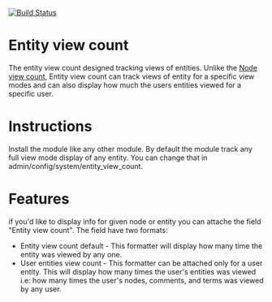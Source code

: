 [![Build Status](https://travis-ci.org/DrupalHub/entity_view_count.svg?branch=7.x-1.x)](https://travis-ci.org/DrupalHub/entity_view_count)

Entity view count
=========
The entity view count designed tracking views of entities. Unlike the
[Node view count](http://www.drupal.org/project/node_view_count), Entity view
count can track views of entity for a specific view modes and can also display
how much the users entities viewed for a specific user.

Instructions
========
Install the module like any other module. By default the module track any full
view mode display of any entity. You can change that in
admin/config/system/entity_view_count.

Features
===
if you'd like to display info for given node or entity you can attache the field
 "Entity view count". The field have two formats:

* Entity view count default - This formatter will display how many time the
  entity was viewed by any one.
* User entities view count - This formatter can be attached only for a user
  entity. This will display how many times the user's entities was viewed i.e:
  how many times the user's nodes, comments, and terms was viewed by any user.
  